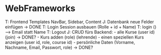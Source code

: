 # WebFrameworks
T: Frontend Templates NavBar, Sidebar, Content
J: Datenbank neue Felder einfügen -> DONE
T: Login Session ausbauen (Rolle + id + Name)
T: login () —> Email statt Name
T: Logout
J: CRUD fürs Backend:
	- alle Kurse (user id) (join) -> DONE?
	- Kurs adden (role) (lehrende)
	- einen speziellen Kurs anzeigen (user id, role, course id)
	- persönliche Daten (Vorname, Nachname, Email, Passwort, role) -> DONE?
